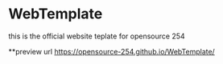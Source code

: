 # WebTemplate
this is the official website teplate for opensource 254

**preview url
https://opensource-254.github.io/WebTemplate/
